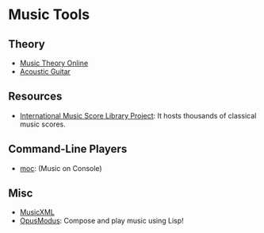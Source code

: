 Music Tools
===========

## Theory

 - [Music Theory Online](http://www.dolmetsch.com/)
 - [Acoustic Guitar](http://www.acousticguitar.com/)


## Resources ##

 - [International Music Score Library Project](http://imslp.org/):
   It hosts thousands of classical music scores.


## Command-Line Players

 - [moc](http://moc.daper.net/):
   (Music on Console)


## Misc

 - [MusicXML](http://www.recordare.com/xml.html)
 - [OpusModus](https://opusmodus.com/):
   Compose and play music using Lisp!
